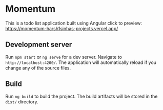 # Momentum

This is a todo list application built using Angular
click to preview: https://momentum-harsh1sinhas-projects.vercel.app/

## Development server

Run `npm start` or `ng serve` for a dev server. Navigate to `http://localhost:4200/`. The application will automatically reload if you change any of the source files.


## Build

Run `ng build` to build the project. The build artifacts will be stored in the `dist/` directory.


